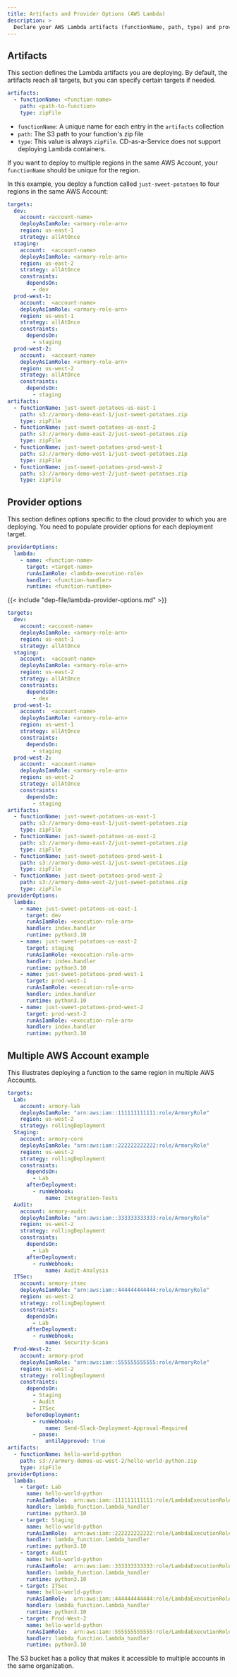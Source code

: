 ```yaml
---
title: Artifacts and Provider Options (AWS Lambda)
description: >
  Declare your AWS Lambda artifacts (functionName, path, type) and provider options.
---
```



## Artifacts

This section defines the Lambda artifacts you are deploying. By default, the artifacts reach all targets, but you can specify certain targets if needed.

```yaml
artifacts:
  - functionName: <function-name>
    path: <path-to-function>
    type: zipFile
```

* `functionName`: A unique name for each entry in the `artifacts` collection
* `path`: The S3 path to your function's zip file
* `type`: This value is always `zipFile`. CD-as-a-Service does not support deploying Lambda containers.

If you want to deploy to multiple regions in the same AWS Account, your `functionName` should be unique for the region.

In this example, you deploy a function called `just-sweet-potatoes` to four regions in the same AWS Account:

```yaml
targets:
  dev:
    account: <account-name>
    deployAsIamRole: <armory-role-arn>
    region: us-east-1
    strategy: allAtOnce
  staging:
    account:  <account-name>
    deployAsIamRole: <armory-role-arn>
    region: us-east-2
    strategy: allAtOnce
    constraints:
      dependsOn:
        - dev
  prod-west-1:
    account:  <account-name>
    deployAsIamRole: <armory-role-arn>
    region: us-west-1
    strategy: allAtOnce
    constraints:
      dependsOn:
        - staging
  prod-west-2:
    account:  <account-name>
    deployAsIamRole: <armory-role-arn>
    region: us-west-2
    strategy: allAtOnce
    constraints:
      dependsOn:
        - staging
artifacts:
  - functionName: just-sweet-potatoes-us-east-1
    path: s3://armory-demo-east-1/just-sweet-potatoes.zip
    type: zipFile
  - functionName: just-sweet-potatoes-us-east-2
    path: s3://armory-demo-east-2/just-sweet-potatoes.zip
    type: zipFile
  - functionName: just-sweet-potatoes-prod-west-1
    path: s3://armory-demo-west-1/just-sweet-potatoes.zip
    type: zipFile
  - functionName: just-sweet-potatoes-prod-west-2
    path: s3://armory-demo-west-2/just-sweet-potatoes.zip
    type: zipFile
```

## Provider options

This section defines options specific to the cloud provider to which you are deploying. You need to populate provider options for each deployment target.

```yaml
providerOptions:
  lambda:
    - name: <function-name>
      target: <target-name>
      runAsIamRole: <lambda-execution-role>
      handler: <function-handler> 
      runtime: <function-runtime>      
```

{{< include "dep-file/lambda-provider-options.md" >}}

```yaml
targets:
  dev:
    account: <account-name>
    deployAsIamRole: <armory-role-arn>
    region: us-east-1
    strategy: allAtOnce
  staging:
    account:  <account-name>
    deployAsIamRole: <armory-role-arn>
    region: us-east-2
    strategy: allAtOnce
    constraints:
      dependsOn:
        - dev
  prod-west-1:
    account:  <account-name>
    deployAsIamRole: <armory-role-arn>
    region: us-west-1
    strategy: allAtOnce
    constraints:
      dependsOn:
        - staging
  prod-west-2:
    account:  <account-name>
    deployAsIamRole: <armory-role-arn>
    region: us-west-2
    strategy: allAtOnce
    constraints:
      dependsOn:
        - staging
artifacts:
  - functionName: just-sweet-potatoes-us-east-1
    path: s3://armory-demo-east-1/just-sweet-potatoes.zip
    type: zipFile
  - functionName: just-sweet-potatoes-us-east-2
    path: s3://armory-demo-east-2/just-sweet-potatoes.zip
    type: zipFile
  - functionName: just-sweet-potatoes-prod-west-1
    path: s3://armory-demo-west-1/just-sweet-potatoes.zip
    type: zipFile
  - functionName: just-sweet-potatoes-prod-west-2
    path: s3://armory-demo-west-2/just-sweet-potatoes.zip
    type: zipFile
providerOptions:
  lambda:
    - name: just-sweet-potatoes-us-east-1
      target: dev
      runAsIamRole: <execution-role-arn>
      handler: index.handler
      runtime: python3.10
    - name: just-sweet-potatoes-us-east-2
      target: staging
      runAsIamRole: <execution-role-arn>
      handler: index.handler
      runtime: python3.10
    - name: just-sweet-potatoes-prod-west-1
      target: prod-west-1
      runAsIamRole: <execution-role-arn>
      handler: index.handler
      runtime: python3.10
    - name: just-sweet-potatoes-prod-west-2
      target: prod-west-2
      runAsIamRole: <execution-role-arn>
      handler: index.handler
      runtime: python3.10
```

## Multiple AWS Account example

This illustrates deploying a function to the same region in multiple AWS Accounts.

```yaml
targets:
  Lab:
    account: armory-lab
    deployAsIamRole: "arn:aws:iam::111111111111:role/ArmoryRole"
    region: us-west-2
    strategy: rollingDeployment
  Staging:
    account: armory-core
    deployAsIamRole: "arn:aws:iam::222222222222:role/ArmoryRole"
    region: us-west-2
    strategy: rollingDeployment
    constraints:
      dependsOn: 
        - Lab
      afterDeployment:
        - runWebhook:
            name: Integration-Tests
  Audit:
    account: armory-audit
    deployAsIamRole: "arn:aws:iam::333333333333:role/ArmoryRole"
    region: us-west-2
    strategy: rollingDeployment
    constraints:
      dependsOn:
        - Lab
      afterDeployment:
        - runWebhook:
            name: Audit-Analysis
  ITSec:
    account: armory-itsec
    deployAsIamRole: "arn:aws:iam::444444444444:role/ArmoryRole"
    region: us-west-2
    strategy: rollingDeployment
    constraints:
      dependsOn:
        - Lab
      afterDeployment:
        - runWebhook:
            name: Security-Scans            
  Prod-West-2:
    account: armory-prod
    deployAsIamRole: "arn:aws:iam::555555555555:role/ArmoryRole"
    region: us-west-2
    strategy: rollingDeployment
    constraints:
      dependsOn:
        - Staging
        - Audit
        - ITSec
      beforeDeployment:
        - runWebhook:
            name: Send-Slack-Deployment-Approval-Required
        - pause:
            untilApproved: true
artifacts:
  - functionName: hello-world-python
    path: s3://armory-demos-us-west-2/hello-world-python.zip
    type: zipFile
providerOptions:
  lambda:
    - target: Lab
      name: hello-world-python
      runAsIamRole:  arn:aws:iam::111111111111:role/LambdaExecutionRole
      handler: lambda_function.lambda_handler
      runtime: python3.10
    - target: Staging
      name: hello-world-python
      runAsIamRole:  arn:aws:iam::222222222222:role/LambdaExecutionRole
      handler: lambda_function.lambda_handler
      runtime: python3.10
    - target: Audit
      name: hello-world-python
      runAsIamRole:  arn:aws:iam::333333333333:role/LambdaExecutionRole
      handler: lambda_function.lambda_handler
      runtime: python3.10
    - target: ITSec
      name: hello-world-python
      runAsIamRole:  arn:aws:iam::444444444444:role/LambdaExecutionRole
      handler: lambda_function.lambda_handler
      runtime: python3.10
    - target: Prod-West-2
      name: hello-world-python
      runAsIamRole:  arn:aws:iam::555555555555:role/LambdaExecutionRole
      handler: lambda_function.lambda_handler
      runtime: python3.10
```

The S3 bucket has a policy that makes it accessible to multiple accounts in the same organization.
